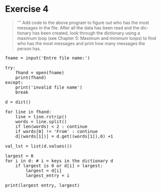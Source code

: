 # Exercise 4
>'''
Add code to the above program to figure out who has the
most messages in the file. After all the data has been read and the dic-
tionary has been created, look through the dictionary using a maximum
loop (see Chapter 5: Maximum and minimum loops) to find who has
the most messages and print how many messages the person has.

<pre>
fname = input('Entre file name:')

try:
    fhand = open(fname)
    print(fhand)
except:
    print('invalid file name')
    break

d = dict()

for line in fhand:
    line = line.rstrip()
    words = line.split()
    if len(words) < 2 : continue
    if words[0] != 'From' : continue
    d[(words[1])] = d.get((words[1]),0) +1

val_lst = list(d.values())

largest = 0
for i in d: # i = keys in the dictionary d
    if largest is 0 or d[i] > largest:
        largest = d[i]
        largest_entry = i

print(largest_entry, largest)
</pre>
